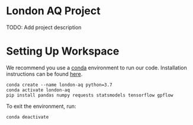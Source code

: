 # London AQ Project
TODO: Add project description

# Setting Up Workspace
We recommend you use a [conda](https://conda.io/projects/conda/en/latest/index.html) environment to run our code.
Installation instructions can be found [here](https://conda.io/projects/conda/en/latest/user-guide/install/index.html).

```
conda create --name london-aq python=3.7
conda activate london-aq
pip install pandas numpy requests statsmodels tensorflow gpflow
```

To exit the environment, run:
```
conda deactivate
```